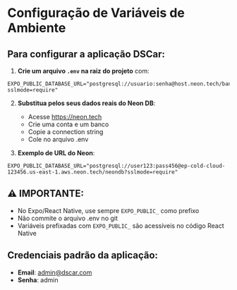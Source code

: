 # Configuração de Variáveis de Ambiente

## Para configurar a aplicação DSCar:

1. **Crie um arquivo `.env` na raiz do projeto** com:

```
EXPO_PUBLIC_DATABASE_URL="postgresql://usuario:senha@host.neon.tech/banco?sslmode=require"
```

2. **Substitua pelos seus dados reais do Neon DB**:

   - Acesse https://neon.tech
   - Crie uma conta e um banco
   - Copie a connection string
   - Cole no arquivo .env

3. **Exemplo de URL do Neon**:

```
EXPO_PUBLIC_DATABASE_URL="postgresql://user123:pass456@ep-cold-cloud-123456.us-east-1.aws.neon.tech/neondb?sslmode=require"
```

## ⚠️ IMPORTANTE:

- No Expo/React Native, use sempre `EXPO_PUBLIC_` como prefixo
- Não commite o arquivo .env no git
- Variáveis prefixadas com `EXPO_PUBLIC_` são acessíveis no código React Native

## Credenciais padrão da aplicação:

- **Email**: admin@dscar.com
- **Senha**: admin
